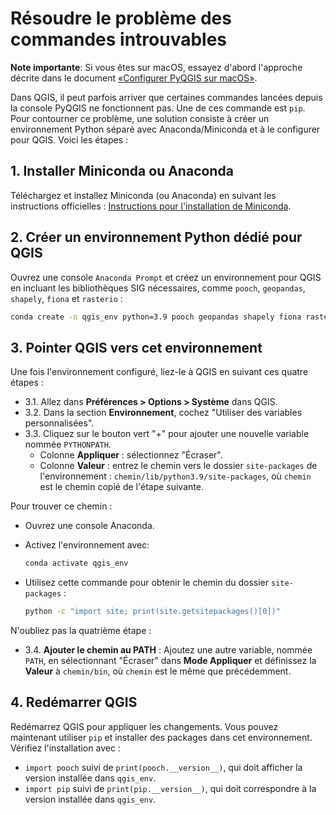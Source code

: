 # Résoudre le problème des commandes introuvables

**Note importante**: Si vous êtes sur macOS, essayez d'abord l'approche décrite dans le document [«Configurer PyQGIS sur macOS»](./pyqgis-on-macos.md).

Dans QGIS, il peut parfois arriver que certaines commandes lancées depuis la console PyQGIS ne fonctionnent pas. Une de ces commande est `pip`. Pour contourner ce problème, une solution consiste à créer un environnement Python séparé avec Anaconda/Miniconda et à le configurer pour QGIS. Voici les étapes :

## 1. **Installer Miniconda ou Anaconda**  
   Téléchargez et installez Miniconda (ou Anaconda) en suivant les instructions officielles : [Instructions pour l'installation de Miniconda](https://docs.anaconda.com/miniconda/miniconda-install/).

## 2. **Créer un environnement Python dédié pour QGIS**  
   Ouvrez une console `Anaconda Prompt` et créez un environnement pour QGIS en incluant les bibliothèques SIG nécessaires, comme `pooch`, `geopandas`, `shapely`, `fiona` et `rasterio` :

   ```bash
   conda create -n qgis_env python=3.9 pooch geopandas shapely fiona rasterio
   ```

## 3. **Pointer QGIS vers cet environnement**  
   Une fois l'environnement configuré, liez-le à QGIS en suivant ces quatre étapes :
   - 3.1. Allez dans **Préférences > Options > Système** dans QGIS.
   - 3.2. Dans la section **Environnement**, cochez "Utiliser des variables personnalisées".
   - 3.3. Cliquez sur le bouton vert "+" pour ajouter une nouvelle variable nommée `PYTHONPATH`.
     - Colonne **Appliquer** : sélectionnez "Écraser".
     - Colonne **Valeur** : entrez le chemin vers le dossier `site-packages` de l'environnement : `chemin/lib/python3.9/site-packages`, où `chemin` est le chemin copié de l'étape suivante.
   
   Pour trouver ce chemin :
   - Ouvrez une console Anaconda.
   - Activez l'environnement avec:

     ```bash
     conda activate qgis_env
     ```

   - Utilisez cette commande pour obtenir le chemin du dossier `site-packages` :

     ```bash
     python -c "import site; print(site.getsitepackages()[0])"
     ```

   N'oubliez pas la quatrième étape :
   
   - 3.4. **Ajouter le chemin au PATH** : Ajoutez une autre variable, nommée `PATH`, en sélectionnant "Écraser" dans **Mode Appliquer** et définissez la **Valeur** à `chemin/bin`, où `chemin` est le même que précédemment.

## 4. **Redémarrer QGIS**
   Redémarrez QGIS pour appliquer les changements. Vous pouvez maintenant utiliser `pip` et installer des packages dans cet environnement. Vérifiez l'installation avec :
   - `import pooch` suivi de `print(pooch.__version__)`, qui doit afficher la version installée dans `qgis_env`.
   - `import pip` suivi de `print(pip.__version__)`, qui doit correspondre à la version installée dans `qgis_env`.
